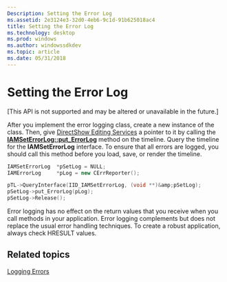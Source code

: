 ```yaml
---
Description: Setting the Error Log
ms.assetid: 2e3124e3-32d0-4eb6-9c1d-91b625018ac4
title: Setting the Error Log
ms.technology: desktop
ms.prod: windows
ms.author: windowssdkdev
ms.topic: article
ms.date: 05/31/2018
---
```


# Setting the Error Log

\[This API is not supported and may be altered or unavailable in the future.\]

After you implement the error logging class, create a new instance of the class. Then, give [DirectShow Editing Services](directshow-editing-services.md) a pointer to it by calling the [**IAMSetErrorLog::put\_ErrorLog**](iamseterrorlog-put-errorlog.md) method on the timeline. Query the timeline for the **IAMSetErrorLog** interface. To ensure that all errors are logged, you should call this method before you load, save, or render the timeline.


```C++
IAMSetErrorLog  *pSetLog = NULL;
IAMErrorLog     *pLog = new CErrReporter();

pTL->QueryInterface(IID_IAMSetErrorLog, (void **)&amp;pSetLog);
pSetLog->put_ErrorLog(pLog);
pSetLog->Release();
```



Error logging has no effect on the return values that you receive when you call methods in your application. Error logging complements but does not replace the usual error handling techniques. To create a robust application, always check HRESULT values.

## Related topics

<dl> <dt>

[Logging Errors](logging-errors.md)
</dt> </dl>

 

 



